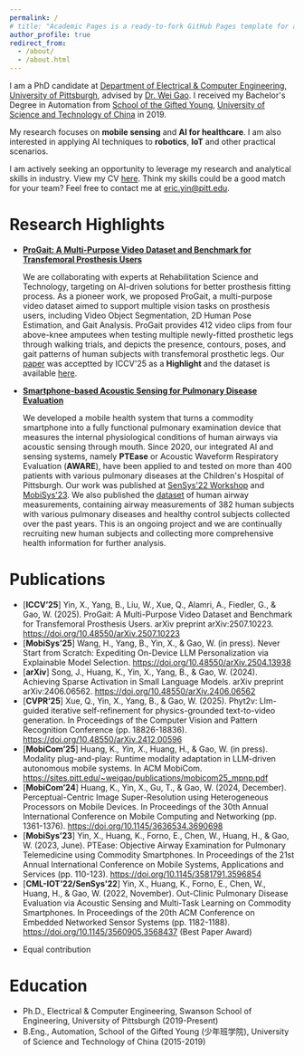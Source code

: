 ```yaml
---
permalink: /
# title: "Academic Pages is a ready-to-fork GitHub Pages template for academic personal websites"
author_profile: true
redirect_from: 
  - /about/
  - /about.html
---
```


I am a PhD candidate at [Department of Electrical & Computer Engineering, University of Pittsburgh](https://www.engineering.pitt.edu/departments/electrical-computer/), advised by [Dr. Wei Gao](https://sites.pitt.edu/~weigao/). I received my Bachelor's Degree in Automation from [School of the Gifted Young](https://en.scgy.ustc.edu.cn/main.htm), [University of Science and Technology of China](https://ustc.edu.cn) in 2019. 

My research focuses on **mobile sensing** and **AI for healthcare**. I am also interested in applying AI techniques to **robotics**, **IoT** and other practical scenarios.

I am actively seeking an opportunity to leverage my research and analytical skills in industry. View my CV [here](/files/CV_XIANGYU_YIN.pdf). Think my skills could be a good match for your team? Feel free to contact me at <eric.yin@pitt.edu>.

Research Highlights
======
- [**ProGait: A Multi-Purpose Video Dataset and Benchmark for Transfemoral Prosthesis Users**](https://pittisl.github.io/publication/2025-progait/)

  We are collaborating with experts at Rehabilitation Science and Technology, targeting on AI-driven solutions for better prosthesis fitting process. As a pioneer work, we proposed ProGait, a multi-purpose video dataset aimed to support multiple vision tasks on prosthesis users, including Video Object Segmentation, 2D Human Pose Estimation, and Gait Analysis. ProGait provides 412 video clips from four above-knee amputees when testing multiple newly-fitted prosthetic legs through walking trials, and depicts the presence, contours, poses, and gait patterns of human subjects with transfemoral prosthetic legs. Our [paper](https://arxiv.org/abs/2507.10223) was acceptted by ICCV'25 as a **Highlight** and the dataset is available [here](https://huggingface.co/datasets/ericyxy98/ProGait).

- [**Smartphone-based Acoustic Sensing for Pulmonary Disease Evaluation**](https://pittisl.github.io/publication/2023-ptease/)

  We developed a mobile health system that turns a commodity smartphone into a fully functional pulmonary examination device that measures the internal physiological conditions of human airways via acoustic sensing through mouth. Since 2020, our integrated AI and sensing systems, namely **PTEase** or Acoustic Waveform Respiratory Evaluation (**AWARE**), have been applied to and tested on more than 400 patients with various pulmonary diseases at the Children's Hospital of Pittsburgh. Our work was published at [SenSys'22 Workshop](https://doi.org/10.1145/3560905.3568437) and [MobiSys'23](https://doi.org/10.1145/3581791.3596854). We also published the [dataset](https://huggingface.co/datasets/ericyxy98/AWARE) of human airway measurements, containing airway measurements of 382 human subjects with various pulmonary diseases and healthy control subjects collected over the past years. This is an ongoing project and we are continually recruiting new human subjects and collecting more comprehensive health information for further analysis.

Publications
======
-	[**ICCV’25**] Yin, X., Yang, B., Liu, W., Xue, Q., Alamri, A., Fiedler, G., & Gao, W. (2025). ProGait: A Multi-Purpose Video Dataset and Benchmark for Transfemoral Prosthesis Users. arXiv preprint arXiv:2507.10223. <https://doi.org/10.48550/arXiv.2507.10223>
-	[**MobiSys’25**] Wang, H., Yang, B., Yin, X., & Gao, W. (in press). Never Start from Scratch: Expediting On-Device LLM Personalization via Explainable Model Selection. <https://doi.org/10.48550/arXiv.2504.13938>
-	[**arXiv**] Song, J., Huang, K., Yin, X., Yang, B., & Gao, W. (2024). Achieving Sparse Activation in Small Language Models. arXiv preprint arXiv:2406.06562. <https://doi.org/10.48550/arXiv.2406.06562>
- [**CVPR’25**] Xue, Q., Yin, X., Yang, B., & Gao, W. (2025). Phyt2v: Llm-guided iterative self-refinement for physics-grounded text-to-video generation. In Proceedings of the Computer Vision and Pattern Recognition Conference (pp. 18826-18836). <https://doi.org/10.48550/arXiv.2412.00596>
-	[**MobiCom’25**] Huang, K.*, Yin, X*., Huang, H., & Gao, W. (in press). Modality plug-and-play: Runtime modality adaptation in LLM-driven autonomous mobile systems. In ACM MobiCom. <https://sites.pitt.edu/~weigao/publications/mobicom25_mpnp.pdf>
-	[**MobiCom’24**] Huang, K., Yin, X., Gu, T., & Gao, W. (2024, December). Perceptual-Centric Image Super-Resolution using Heterogeneous Processors on Mobile Devices. In Proceedings of the 30th Annual International Conference on Mobile Computing and Networking (pp. 1361-1376). <https://doi.org/10.1145/3636534.3690698>
-	[**MobiSys’23**] Yin, X., Huang, K., Forno, E., Chen, W., Huang, H., & Gao, W. (2023, June). PTEase: Objective Airway Examination for Pulmonary Telemedicine using Commodity Smartphones. In Proceedings of the 21st Annual International Conference on Mobile Systems, Applications and Services (pp. 110-123). <https://doi.org/10.1145/3581791.3596854>
-	[**CML-IOT’22/SenSys'22**] Yin, X., Huang, K., Forno, E., Chen, W., Huang, H., & Gao, W. (2022, November). Out-Clinic Pulmonary Disease Evaluation via Acoustic Sensing and Multi-Task Learning on Commodity Smartphones. In Proceedings of the 20th ACM Conference on Embedded Networked Sensor Systems (pp. 1182-1188). <https://doi.org/10.1145/3560905.3568437> (Best Paper Award)
*  Equal contribution

Education
======
- Ph.D., Electrical & Computer Engineering, Swanson School of Engineering, University of Pittsburgh (2019-Present)
- B.Eng., Automation, School of the Gifted Young (少年班学院), University of Science and Technology of China (2015-2019)
